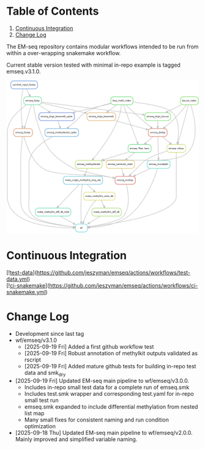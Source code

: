 
# Table of Contents

1.  [Continuous Integration](#org93e1f6f)
2.  [Change Log](#orgfb441e4)

The EM-seq repository contains modular workflows intended to be run from within a over-wrapping snakemake workflow.  

Current stable version tested with minimal in-repo example is tagged emseq.v3.1.0.  

![img](resources/test_smk.png)  


<a id="org93e1f6f"></a>

# Continuous Integration

[\![test-data](![img](https://github.com/jeszyman/emseq/actions/workflows/test-data.yml/badge.svg?branch=main))](<https://github.com/jeszyman/emseq/actions/workflows/test-data.yml>)  
[\![ci-snakemake](![img](https://github.com/jeszyman/emseq/actions/workflows/ci-snakemake.yml/badge.svg?branch=main))](<https://github.com/jeszyman/emseq/actions/workflows/ci-snakemake.yml>)  


<a id="orgfb441e4"></a>

# Change Log

-   Development since last tag
-   wf/emseq/v3.1.0  
    -   <span class="timestamp-wrapper"><span class="timestamp">[2025-09-19 Fri] </span></span> Added a first github workflow test
    -   <span class="timestamp-wrapper"><span class="timestamp">[2025-09-19 Fri] </span></span> Robust annotation of methylkit outputs validated as rscript
    -   <span class="timestamp-wrapper"><span class="timestamp">[2025-09-19 Fri] </span></span> Added mature github tests for building in-repo test data and smk<sub>dry</sub>
-   <span class="timestamp-wrapper"><span class="timestamp">[2025-09-19 Fri] </span></span> Updated EM-seq main pipeline to wf/emseq/v3.0.0.  
    -   Includes in-repo small test data for a complete run of emseq.smk
    -   Includes test.smk wrapper and corresponding test.yaml for in-repo small test run
    -   emseq.smk expanded to include differential methylation from nested list map
    -   Many small fixes for consistent naming and run condition optimization
-   <span class="timestamp-wrapper"><span class="timestamp">[2025-09-18 Thu] </span></span> Updated EM-seq main pipeline to wf/emseq/v2.0.0. Mainly improved and simplified variable naming.

